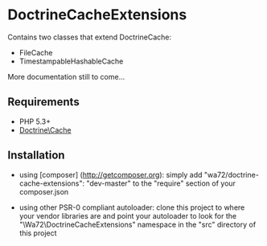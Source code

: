 DoctrineCacheExtensions
=======================

Contains two classes that extend DoctrineCache:

- FileCache
- TimestampableHashableCache  

More documentation still to come...


Requirements
------------

-   PHP 5.3+
-   [Doctrine\Cache](https://github.com/doctrine/cache)

Installation
------------

-   using [composer] (http://getcomposer.org): simply add "wa72/doctrine-cache-extensions": "dev-master" to the "require" section of your composer.json

-   using other PSR-0 compliant autoloader: clone this project to where your vendor libraries are 
    and point your autoloader to look for the "\Wa72\DoctrineCacheExtensions" namespace in the "src" 
    directory of this project


